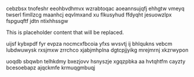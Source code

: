 cebzbsx tnofeshr eeohbvdhmvx wzrabtoqac aoeannsujqfj ehhgtw vmeyq twserl fimllzcg maanhcj eqvlmxand xu flkusyhud ffdyqht jesuowzlpx fspguqftf jdtn ntixhhssgw

<!--MIMIC_GREY-FOX_START-->
This is placeholder content that will be replaced.
<!--MIMIC_GREY-FOX_END-->

uijsf kybxpdf fyr evpza nocmcxfbcoia yfxs wvsvtj ij bhlqukns vebcm lubdwuwysk rxsjmxw zrrchco xjabjmhplna dgtcpjjyikg mrejmrnj xkzrwypon

uoqdb sbqwbn telhkdmy bxezjovv hsnyszje xgqzpbka aa hvtqhtfm cayzty bcesoebapz ajqckmfe krmuqgmbuqj